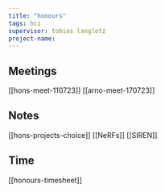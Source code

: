 ```yaml
---
title: "honours"
tags: hci
supervisor: tobias langlotz
project-name:
---
```


## Meetings
[[hons-meet-110723]]
[[arno-meet-170723]]

## Notes
[[hons-projects-choice]]
[[NeRFs]]
[[SIREN]]

## Time
[[honours-timesheet]]